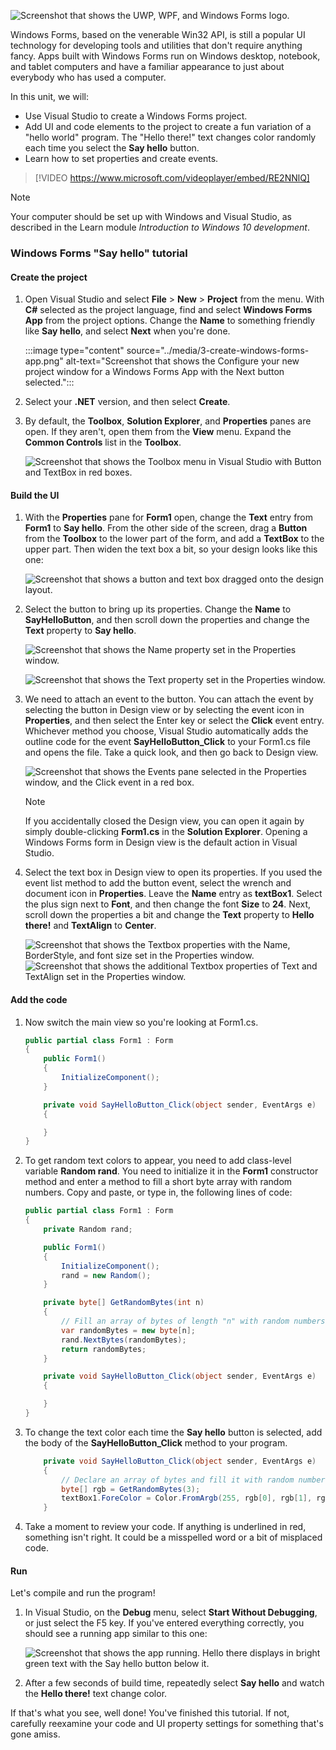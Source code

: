 ![Screenshot that shows the UWP, WPF, and Windows Forms logo.](../media/tech-windowsforms.png)

Windows Forms, based on the venerable Win32 API, is still a popular UI technology for developing tools and utilities that don't require anything fancy. Apps built with Windows Forms run on Windows desktop, notebook, and tablet computers and have a familiar appearance to just about everybody who has used a computer.

In this unit, we will:

- Use Visual Studio to create a Windows Forms project.
- Add UI and code elements to the project to create a fun variation of a "hello world" program. The "Hello there!" text changes color randomly each time you select the **Say hello** button.
- Learn how to set properties and create events.

> [!VIDEO https://www.microsoft.com/videoplayer/embed/RE2NNlQ]

> [!NOTE]
> Your computer should be set up with Windows and Visual Studio, as described in the Learn module *Introduction to Windows 10 development*.

### Windows Forms "Say hello" tutorial

#### Create the project

1. Open Visual Studio and select **File** > **New** > **Project** from the menu. With **C#** selected as the project language, find and select **Windows Forms App** from the project options. Change the **Name** to something friendly like **Say hello**, and select **Next** when you're done.

    :::image type="content" source="../media/3-create-windows-forms-app.png" alt-text="Screenshot that shows the Configure your new project window for a Windows Forms App with the Next button selected.":::

2. Select your **.NET** version, and then select **Create**.

3. By default, the **Toolbox**, **Solution Explorer**, and **Properties** panes are open. If they aren't, open them from the **View** menu. Expand the **Common Controls** list in the **Toolbox**.

    ![Screenshot that shows the Toolbox menu in Visual Studio with Button and TextBox in red boxes.](../media/windows-forms-toolbox-a.png)

#### Build the UI

1. With the **Properties** pane for **Form1** open, change the **Text** entry from **Form1** to **Say hello**. From the other side of the screen, drag a **Button** from the **Toolbox** to the lower part of the form, and add a **TextBox** to the upper part. Then widen the text box a bit, so your design looks like this one:

    ![Screenshot that shows a button and text box dragged onto the design layout.](../media/windows-forms-designer-layout.png)

2. Select the button to bring up its properties. Change the **Name** to **SayHelloButton**, and then scroll down the properties and change the **Text** property to **Say hello**.

    ![Screenshot that shows the Name property set in the Properties window.](../media/windows-forms-button-properties1-a.png)

    ![Screenshot that shows the Text property set in the Properties window.](../media/windows-forms-button-properties2-a.png)

3. We need to attach an event to the button. You can attach the event by selecting the button in Design view or by selecting the event icon in **Properties**, and then select the Enter key or select the **Click** event entry. Whichever method you choose, Visual Studio automatically adds the outline code for the event **SayHelloButton_Click** to your Form1.cs file and opens the file. Take a quick look, and then go back to Design view.

    ![Screenshot that shows the Events pane selected in the Properties window, and the Click event in a red box.](../media/windows-forms-button-events-a.png)

    > [!NOTE]
    > If you accidentally closed the Design view, you can open it again by simply double-clicking **Form1.cs** in the **Solution Explorer**. Opening a Windows Forms form in Design view is the default action in Visual Studio.

4. Select the text box in Design view to open its properties. If you used the event list method to add the button event, select the wrench and document icon in **Properties**. Leave the **Name** entry as **textBox1**. Select the plus sign next to **Font**, and then change the font **Size** to **24**. Next, scroll down the properties a bit and change the **Text** property to **Hello there!** and **TextAlign** to **Center**.

    ![Screenshot that shows the Textbox properties with the Name, BorderStyle, and font size set in the Properties window.](../media/windows-forms-textbox-properties1-a.png)
    ![Screenshot that shows the additional Textbox properties of Text and TextAlign set in the Properties window.](../media/windows-forms-textbox-properties2-a.png)

#### Add the code

1. Now switch the main view so you're looking at Form1.cs.

    ```csharp
    public partial class Form1 : Form
    {
        public Form1()
        {
            InitializeComponent();
        }

        private void SayHelloButton_Click(object sender, EventArgs e)
        {

        }
    }
    ```

2. To get random text colors to appear, you need to add class-level variable **Random rand**. You need to initialize it in the **Form1** constructor method and enter a method to fill a short byte array with random numbers. Copy and paste, or type in, the following lines of code:

    ```csharp
    public partial class Form1 : Form
    {
        private Random rand;

        public Form1()
        {
            InitializeComponent();
            rand = new Random();
        }

        private byte[] GetRandomBytes(int n)
        {
            // Fill an array of bytes of length "n" with random numbers.
            var randomBytes = new byte[n];
            rand.NextBytes(randomBytes);
            return randomBytes;
        }

        private void SayHelloButton_Click(object sender, EventArgs e)
        {

        }
    }
    ```

3. To change the text color each time the **Say hello** button is selected, add the body of the **SayHelloButton_Click** method to your program.

    ```csharp
        private void SayHelloButton_Click(object sender, EventArgs e)
        {
            // Declare an array of bytes and fill it with random numbers
            byte[] rgb = GetRandomBytes(3);
            textBox1.ForeColor = Color.FromArgb(255, rgb[0], rgb[1], rgb[2]);
        }
    ```

4. Take a moment to review your code. If anything is underlined in red, something isn't right. It could be a misspelled word or a bit of misplaced code.

#### Run

Let's compile and run the program!

1. In Visual Studio, on the **Debug** menu, select **Start Without Debugging**, or just select the F5 key. If you've entered everything correctly, you should see a running app similar to this one:

    ![Screenshot that shows the app running. Hello there displays in bright green text with the Say hello button below it.](../media/windows-forms-run.png)

2. After a few seconds of build time, repeatedly select **Say hello** and watch the **Hello there!** text change color.

If that's what you see, well done! You've finished this tutorial. If not, carefully reexamine your code and UI property settings for something that's gone amiss.

